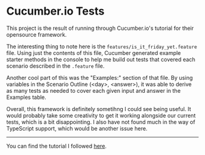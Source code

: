 # Cucumber.io Tests

This project is the result of running through Cucumber.io's tutorial for their opensource framework.

The interesting thing to note here is the `features/is_it_friday_yet.feature` file. Using just the contents of this file, Cucumber generated example starter methods in the console to help me build out tests that covered each scenario described in the `.feature` file.

Another cool part of this was the "Examples:" section of that file. By using variables in the Scenario Outline (\<day\>, \<answer\>), it was able to derive as many tests as needed to cover each given input and answer in the Examples table.

Overall, this framework is definitely sometihng I could see being useful. It would probably take some creativity to get it working alongside our current tests, which is a bit disappointing. I also have not found much in the way of TypeScript support, which would be another issue here.

----------------------

You can find the tutorial I followed [here](https://cucumber.io/docs/guides/10-minute-tutorial/?lang=javascript).
